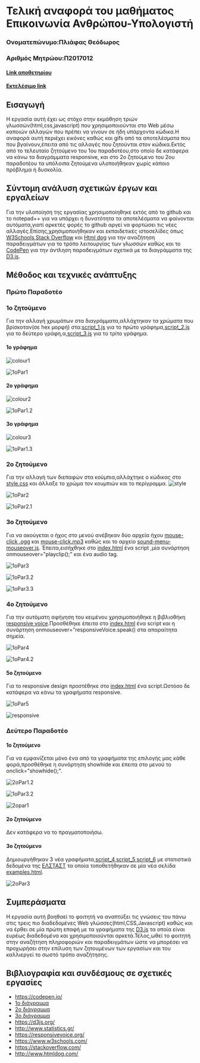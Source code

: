 # Τελική αναφορά του μαθήματος Επικοινωνία Ανθρώπου-Υπολογιστή
### Ονοματεπώνυμο:Πλιάφας Θεόδωρος
### Αριθμός Μητρώου:Π2017012

#### [Link αποθετηρίου](https://github.com/Thodoros/D3js-US-educational-attainment)
#### [Εκτελέσιμο link](https://thodoros.github.io/D3js-US-educational-attainment/)

## Εισαγωγή
Η εργασία αυτή έχει ως στόχο στην εκμάθηση τριών γλωσσών(html,css,javascript) που χρησιμοποιούνται στο Web μέσω καποιών αλλαγών που πρέπει να γίνουν σε ήδη υπάρχοντα κώδικα.Η αναφορά αυτή περιέχει εικόνες καθώς και gifs από τα αποτελέσματα που που βγαίνουν,έπειτα από τις αλλαγές που ζητούνται στον κώδικα.Εκτός από το τελευταίο ζητούμενο του 1ου παραδοτέου,στο οποίο δε κατάφερα να κάνω τα διαγράμματα responsive, και στο 2ο ζητούμενο του 2ου παραδοτέου τα υπόλοιπα ζητούμενα υλοποιήθηκαν χωρίς κάποιο πρόβλημα ή δυσκολία.

## Σύντομη ανάλυση σχετικών έργων και εργαλείων
Για την υλοποίηση της εργασίας χρησιμοποίηθηκε εκτός από το github και το notepad++ για να υπάρχει η δυνατότητα τα αποτελέσματα να φαίνονται αυτόματα,γιατί αρκετές φορές το github αργεί να φορτώσει τις νέες αλλαγές.Επίσης,χρησιμοποιήθηκαν και εκπαιδετικές ιστοσελίδες όπως [W3Schools](https://www.w3schools.com/),[Stack Overflow](https://stackoverflow.com/) και [Html dog](http://www.htmldog.com/) για την αναζήτηση παραδειγμάτων για το τρόπο λειτουργίας των γλωσσών καθώς και το [CodePen](https://codepen.io/) για την άντληση παραδειγμάτων σχετικά με τα διαγράμματα της [D3.js](https://d3js.org/).

## Mέθοδος και τεχνικές ανάπτυξης

### Πρώτο Παραδοτέο

### 1ο ζητούμενο
Για την αλλαγή χρωμάτων στα διαγράμματα,αλλάχτηκαν τα χρώματα που βρίσκοταν(σε hex μορφή) στα:[script_1.js](https://github.com/Thodoros/D3js-US-educational-attainment/blob/master/assets/scripts/script_1.js) για το πρώτο γράφημα,[script_2.js](https://github.com/Thodoros/D3js-US-educational-attainment/blob/master/assets/scripts/script_2.js) για το δεύτερο γράφη,α,[script_3.js](https://github.com/Thodoros/D3js-US-educational-attainment/blob/master/assets/scripts/script_3.js) για το τρίτο γράφημα.

#### 1ο γράφημα
![colour1](colour1.png)

![1oPar1](/1oPar1.png)

#### 2ο γράφημα
![colour2](colour2.png)

![1oPar1.2](/1oPar1.2.png)

#### 3ο γράφημα
![colour3](colour3.png)

![1oPar1.3](/1oPar1.3.png)


### 2ο ζητούμενο
Για την αλλαγή των διεπαφών στα κούμπια,αλλάχτηκε ο κώδικας στο [style.css](https://github.com/Thodoros/D3js-US-educational-attainment/blob/master/assets/stylesheets/style.css) και άλλαξε το χρώμα τον κουμπιών και το περίγραμμα.
![style](style.png)

![1oPar2](1oPar2.png)

![1oPar2.1](1oPar2.1.png)


### 3ο ζητούμενο
Για να ακούγεται ο ήχος στο μενού ανέβηκαν δύο αρχεία ήχου [mouse-click .ogg](https://github.com/Thodoros/D3js-US-educational-attainment/blob/master/mouse-click%20.ogg) και [mouse-click.mp3](https://github.com/Thodoros/D3js-US-educational-attainment/blob/master/mouse-click.mp3) καθώς και το αρχείο [sound-menu-mouseover.js](https://github.com/Thodoros/D3js-US-educational-attainment/blob/master/sound-menu-mouseover.js).
Έπειτα,εισήχθηκε στο [index.html](https://github.com/Thodoros/D3js-US-educational-attainment/blob/master/index.html) ένα script ,μία συνάρτηση onmouseover="playclip();" και ένα audio tag.

![1oPar3](1oPar3.png)

![1oPar3.2](1oPa3.2.png)

![1oPar3.3](1oPar3.3.png)


### 4ο ζητούμενο
Για την αυτόματη αφήγηση του κειμένου χρησιμοποιήθηκε η βιβλιοθήκη [responsive voice](https://responsivevoice.org/).Προσθέθηκε έπειτα στο [index.html](https://github.com/Thodoros/D3js-US-educational-attainment/blob/master/index.html) ένα script και η συνάρτηση onmouseover="responsiveVoice.speak() στα απαραίτητα σημεία.

![1oPar4](1oPar4.png)

![1oPar4.2](1oPar4.2.png)


#### 5ο ζητούμενο
Για το responsive design προστέθηκε στο  [index.html](https://github.com/Thodoros/D3js-US-educational-attainment/blob/master/index.html) ένα script.Ωστόσο δε κατάφερα να κάνω τα γραφήματα responsive.

![1οPar5](1oPar5.png)

![responsive](responsive.png)


### Δεύτερο Παραδοτέο

#### 1ο ζητούμενο
Για να εμφανίζεται μόνο ένα από τα γραφήματα της επιλογής μας κάθε φορά,προσθέθηκε η συνάρτηση showhide και έπειτα στο μενού το onclick="showhide();".

![2οPar1.2](2oPar1.2.png)

![1οPar3.2](1oPar3.2.png)

![2opar1](2opar1.png)

#### 2ο ζητούμενο
Δεν κατάφερα να το πραγματοποιήσω.

#### 3ο ζητούμενο
Δημιουργήθηκαν 3 νέα γραφήματα,[script_4](https://github.com/Thodoros/D3js-US-educational-attainment/blob/master/assets/scripts/script_4.js),[script_5](https://github.com/Thodoros/D3js-US-educational-attainment/blob/master/assets/scripts/script_5.js),[script_6](https://github.com/Thodoros/D3js-US-educational-attainment/blob/master/assets/scripts/script_6.js) με στατιστικά δεδομένα της [ΕΛΣΤΑΣΤ](http://www.statistics.gr/) τα οποία τοποθετήθηκαν σε μία νέα σελίδα [examples.html](https://github.com/Thodoros/D3js-US-educational-attainment/blob/master/examples.html).

![2οPar3](2oPar3.png)


## Συμπεράσματα
Η εργασία αυτή βοηθαεί το φοιτητή να αναπτύξει τις γνώσεις του πάνω στις τρεις πιο διαδεδομένες Web γλώσσες(html,CSS,Javascript) καθώς και να έρθει σε μία πρώτη επαφή με τα γραφήματα της [D3.js](https://d3js.org/) τα οποία είναι ευρέως διαδεδομένα και χρησιμοποιούνται αρκετά.Τέλος,ωθεί το φοιτητή στην αναζήτηση πληροφοριών και παραδειγμάτων ώστε να μπορέσει να προχωρήσει στην επίλυση των ζητουμένων των εργασίων και του καλλιεργεί το σωστό τρόπο αναζήτησης.

## Βιβλιογραφία και συνδέσμους σε σχετικές εργασίες

* https://codepen.io/
* [1ο διάγραμμα](https://codepen.io/borntofrappe/pen/qYWPVg)
* [2o διάγραμμα](https://codepen.io/leoneloliver/pen/LQMxJB)
* [3ο διάγραμμα](https://codepen.io/michaellee/pen/eNodMx)
* https://d3js.org/
* http://www.statistics.gr/
* https://responsivevoice.org/
* https://www.w3schools.com/
* https://stackoverflow.com/
* http://www.htmldog.com/
